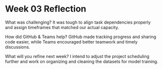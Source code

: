 # Week 03 Reflection

What was challenging?
It was tough to align task dependencies properly and assign timeframes that matched our actual capacity.

How did GitHub & Teams help?
GitHub made tracking progress and sharing code easier, while Teams encouraged better teamwork and timely discussions.

What will you refine next week?
I intend to adjust the project scheduling further and work on organizing and cleaning the datasets for model training.